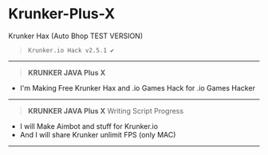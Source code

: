 # Krunker-Plus-X
Krunker Hax (Auto Bhop TEST VERSION)
>`Krunker.io Hack v2.5.1 ✔️`
__________________________________
>**KRUNKER JAVA Plus X** 
- I'm Making Free Krunker Hax and .io Games Hack for .io Games Hacker
__________________________________
>**KRUNKER JAVA Plus X** Writing Script Progress
- I will Make Aimbot and stuff for Krunker.io
- And I will share Krunker unlimit FPS (only MAC)
__________________________________
